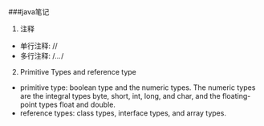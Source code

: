 ###java笔记
1. 注释
 - 单行注释: //
 - 多行注释: /*...*/
2. Primitive Types and reference type
 - primitive type: boolean type and the numeric types. The numeric types are the integral types byte, short, int, long, and char, and the floating-point types float and double. 
 - reference types: class types, interface types, and array types.
